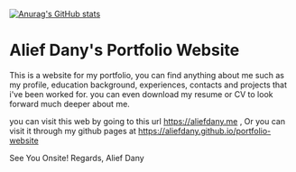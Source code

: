 [![Anurag's GitHub stats](https://github-readme-stats.vercel.app/api?username=anuraghazra)](https://github.com/anuraghazra/github-readme-stats)

# Alief Dany's Portfolio Website

This is a website for my portfolio, you can find anything about me such as my profile, education background, experiences, contacts and projects that i've been worked for. you can even download my resume or CV to look forward much deeper about me.

you can visit this web by going to this url https://aliefdany.me , Or you can visit it through my github pages at https://aliefdany.github.io/portfolio-website

See You Onsite!
Regards,
Alief Dany


